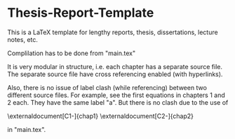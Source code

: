# Thesis-Report-Template

This is a LaTeX template for lengthy reports, thesis, dissertations, lecture notes, etc. 

Complilation has to be done from "main.tex"

It is very modular in structure, i.e. each chapter has a separate source file. The separate source file have cross referencing enabled (with hyperlinks).

Also, there is no issue of label clash (while referencing) between two different source files. For example, see the first equations in chapters 1 and 2 each. They have the same label "a". But there is no clash due to the use of 

\externaldocument[C1-]{chap1}
\externaldocument[C2-]{chap2}

in "main.tex".
